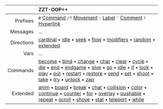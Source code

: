 |            | ZZT-OOP++ |
| ---------: | :-- |
| Prefixes   | `#` [Command](command.md) `/?` [Movement](movement.md) `:` [Label](label.md) `'` [Comment](comment.md) `!` [Hyperlink](hyperlink.md) |
| Messages   | ... |
| Directions | [cardinal](cardinal.md) • [idle](idle.md) • [seek](seek.md) • [flow](flow.md) • [modifiers](modifiers.md) • [random](random.md) • [extended](extended.md) |
| Vars       | ... |
| Commands   | [become](become.md) • [bind](bind.md) • [change](change.md) • [char](char.md) • [clear](clear.md) • [cycle](cycle.md) • [die](die.md) • [end](end.md) • [endgame](endgame.md) • [give](give.md) • [go](go.md) • [idle](idle.md) • [if](if.md) • [lock](lock.md) • [play](play.md) • [put](put.md) • [restart](restart.md) • [restore](restore.md) • [send](send.md) • [set](set.md) • [shoot](shoot.md) • [take](take.md) • [try](try.md) • [unlock](unlock.md) • [zap](zap.md) |
| Extended   | [anim](anim.md) • [board](board.md) • [break](break.md) • [chat](chat.md) • [collision](collision.md) • [color](color.md) • [continue](continue.md) • [counter](counter.md) • [for](for.md) • [overlay](overlay.md) • [pushable](pushable.md) • [repeat](repeat.md) • [scroll](scroll.md) • [shove](shove.md) • [stat](stat.md) • [teleport](teleport.md) • [while](while.md) |

